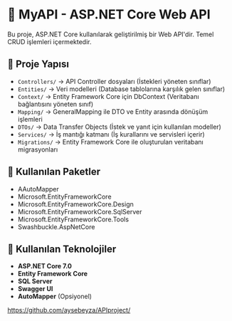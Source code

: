 # 🚀 MyAPI - ASP.NET Core Web API

Bu proje, ASP.NET Core kullanılarak geliştirilmiş bir Web API'dir. Temel CRUD işlemleri içermektedir.

## 📁 Proje Yapısı

- `Controllers/` → API Controller dosyaları (İstekleri yöneten sınıflar)
- `Entities/` → Veri modelleri (Database tablolarına karşılık gelen sınıflar)
- `Context/` → Entity Framework Core için DbContext (Veritabanı bağlantısını yöneten sınıf)
- `Mapping/` → GeneralMapping ile DTO ve Entity arasında dönüşüm işlemleri
- `DTOs/` → Data Transfer Objects (İstek ve yanıt için kullanılan modeller)
- `Services/` → İş mantığı katmanı (İş kurallarını ve servisleri içerir)
- `Migrations/` → Entity Framework Core ile oluşturulan veritabanı migrasyonları

## 🚀 Kullanılan Paketler
- AAutoMapper
- Microsoft.EntityFrameworkCore
- Microsoft.EntityFrameworkCore.Design
- Microsoft.EntityFrameworkCore.SqlServer
- Microsoft.EntityFrameworkCore.Tools
- Swashbuckle.AspNetCore

## 🚀 Kullanılan Teknolojiler

- **ASP.NET Core 7.0**
- **Entity Framework Core**
- **SQL Server**
- **Swagger UI**
- **AutoMapper** (Opsiyonel)


https://github.com/aysebeyza/APIproject/
